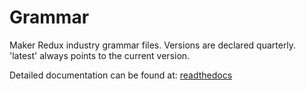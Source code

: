 Grammar
=======

Maker Redux industry grammar files.
Versions are declared quarterly.  'latest' always points to the current version.

Detailed documentation can be found at: [readthedocs](http://grammar.readthedocs.org) 

